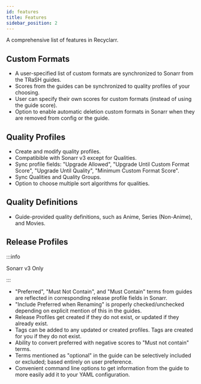 ```yaml
---
id: features
title: Features
sidebar_position: 2
---
```


A comprehensive list of features in Recyclarr.

## Custom Formats

- A user-specified list of custom formats are synchronized to Sonarr from the TRaSH guides.
- Scores from the guides can be synchronized to quality profiles of your choosing.
- User can specify their own scores for custom formats (instead of using the guide score).
- Option to enable automatic deletion custom formats in Sonarr when they are removed from config or
  the guide.

## Quality Profiles

- Create and modify quality profiles.
- Compatibible with Sonarr v3 except for Qualities.
- Sync profile fields: "Upgrade Allowed", "Upgrade Until Custom Format Score", "Upgrade Until
  Quality", "Minimum Custom Format Score".
- Sync Qualities and Quality Groups.
- Option to choose multiple sort algorithms for qualities.

## Quality Definitions

- Guide-provided quality definitions, such as Anime, Series (Non-Anime), and Movies.

## Release Profiles

:::info

Sonarr v3 Only

:::

- "Preferred", "Must Not Contain", and "Must Contain" terms from guides are reflected in
  corresponding release profile fields in Sonarr.
- "Include Preferred when Renaming" is properly checked/unchecked depending on explicit mention of
  this in the guides.
- Release Profiles get created if they do not exist, or updated if they already exist.
- Tags can be added to any updated or created profiles. Tags are created for you if they do not
  exist.
- Ability to convert preferred with negative scores to "Must not contain" terms.
- Terms mentioned as "optional" in the guide can be selectively included or excluded; based entirely
  on user preference.
- Convenient command line options to get information from the guide to more easily add it to your
  YAML configuration.
